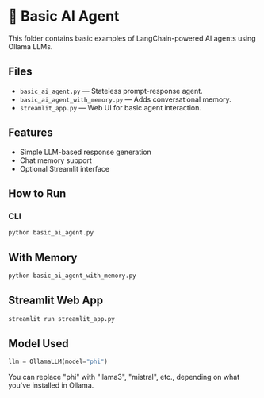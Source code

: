 # 🤖 Basic AI Agent

This folder contains basic examples of LangChain-powered AI agents using Ollama LLMs.

## Files

- `basic_ai_agent.py` — Stateless prompt-response agent.
- `basic_ai_agent_with_memory.py` — Adds conversational memory.
- `streamlit_app.py` — Web UI for basic agent interaction.

## Features

- Simple LLM-based response generation
- Chat memory support
- Optional Streamlit interface

## How to Run

### CLI
```bash
python basic_ai_agent.py
```

## With Memory
```bash
python basic_ai_agent_with_memory.py
```

## Streamlit Web App
```bash
streamlit run streamlit_app.py
```

## Model Used
```python
llm = OllamaLLM(model="phi")
```

You can replace "phi" with "llama3", "mistral", etc., depending on what you've installed in Ollama.